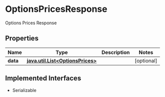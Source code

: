 

# OptionsPricesResponse

Options Prices Response

## Properties

Name | Type | Description | Notes
------------ | ------------- | ------------- | -------------
**data** | [**java.util.List&lt;OptionsPrices&gt;**](OptionsPrices.md) |  |  [optional]


## Implemented Interfaces

* Serializable


